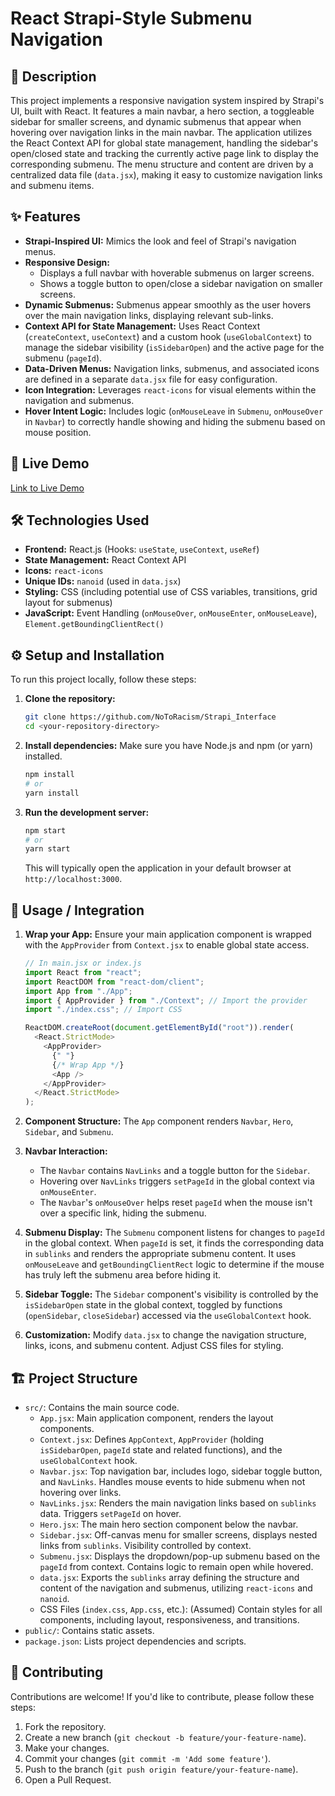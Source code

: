 # React Strapi-Style Submenu Navigation

## 📝 Description

This project implements a responsive navigation system inspired by Strapi's UI, built with React. It features a main navbar, a hero section, a toggleable sidebar for smaller screens, and dynamic submenus that appear when hovering over navigation links in the main navbar. The application utilizes the React Context API for global state management, handling the sidebar's open/closed state and tracking the currently active page link to display the corresponding submenu. The menu structure and content are driven by a centralized data file (`data.jsx`), making it easy to customize navigation links and submenu items.

## ✨ Features

- **Strapi-Inspired UI:** Mimics the look and feel of Strapi's navigation menus.
- **Responsive Design:**
  - Displays a full navbar with hoverable submenus on larger screens.
  - Shows a toggle button to open/close a sidebar navigation on smaller screens.
- **Dynamic Submenus:** Submenus appear smoothly as the user hovers over the main navigation links, displaying relevant sub-links.
- **Context API for State Management:** Uses React Context (`createContext`, `useContext`) and a custom hook (`useGlobalContext`) to manage the sidebar visibility (`isSidebarOpen`) and the active page for the submenu (`pageId`).
- **Data-Driven Menus:** Navigation links, submenus, and associated icons are defined in a separate `data.jsx` file for easy configuration.
- **Icon Integration:** Leverages `react-icons` for visual elements within the navigation and submenus.
- **Hover Intent Logic:** Includes logic (`onMouseLeave` in `Submenu`, `onMouseOver` in `Navbar`) to correctly handle showing and hiding the submenu based on mouse position.

## 🚀 Live Demo

[Link to Live Demo](https://submenusstrapinoto.netlify.app/)

## 🛠️ Technologies Used

- **Frontend:** React.js (Hooks: `useState`, `useContext`, `useRef`)
- **State Management:** React Context API
- **Icons:** `react-icons`
- **Unique IDs:** `nanoid` (used in `data.jsx`)
- **Styling:** CSS (including potential use of CSS variables, transitions, grid layout for submenus)
- **JavaScript:** Event Handling (`onMouseOver`, `onMouseEnter`, `onMouseLeave`), `Element.getBoundingClientRect()`

## ⚙️ Setup and Installation

To run this project locally, follow these steps:

1.  **Clone the repository:**

    ```bash
    git clone https://github.com/NoToRacism/Strapi_Interface
    cd <your-repository-directory>
    ```

2.  **Install dependencies:**
    Make sure you have Node.js and npm (or yarn) installed.

    ```bash
    npm install
    # or
    yarn install
    ```

3.  **Run the development server:**
    ```bash
    npm start
    # or
    yarn start
    ```
    This will typically open the application in your default browser at `http://localhost:3000`.

## 📖 Usage / Integration

1.  **Wrap your App:** Ensure your main application component is wrapped with the `AppProvider` from `Context.jsx` to enable global state access.

    ```javascript
    // In main.jsx or index.js
    import React from "react";
    import ReactDOM from "react-dom/client";
    import App from "./App";
    import { AppProvider } from "./Context"; // Import the provider
    import "./index.css"; // Import CSS

    ReactDOM.createRoot(document.getElementById("root")).render(
      <React.StrictMode>
        <AppProvider>
          {" "}
          {/* Wrap App */}
          <App />
        </AppProvider>
      </React.StrictMode>
    );
    ```

2.  **Component Structure:** The `App` component renders `Navbar`, `Hero`, `Sidebar`, and `Submenu`.
3.  **Navbar Interaction:**
    - The `Navbar` contains `NavLinks` and a toggle button for the `Sidebar`.
    - Hovering over `NavLinks` triggers `setPageId` in the global context via `onMouseEnter`.
    - The `Navbar`'s `onMouseOver` helps reset `pageId` when the mouse isn't over a specific link, hiding the submenu.
4.  **Submenu Display:** The `Submenu` component listens for changes to `pageId` in the global context. When `pageId` is set, it finds the corresponding data in `sublinks` and renders the appropriate submenu content. It uses `onMouseLeave` and `getBoundingClientRect` logic to determine if the mouse has truly left the submenu area before hiding it.
5.  **Sidebar Toggle:** The `Sidebar` component's visibility is controlled by the `isSidebarOpen` state in the global context, toggled by functions (`openSidebar`, `closeSidebar`) accessed via the `useGlobalContext` hook.
6.  **Customization:** Modify `data.jsx` to change the navigation structure, links, icons, and submenu content. Adjust CSS files for styling.

## 🏗️ Project Structure

- `src/`: Contains the main source code.
  - `App.jsx`: Main application component, renders the layout components.
  - `Context.jsx`: Defines `AppContext`, `AppProvider` (holding `isSidebarOpen`, `pageId` state and related functions), and the `useGlobalContext` hook.
  - `Navbar.jsx`: Top navigation bar, includes logo, sidebar toggle button, and `NavLinks`. Handles mouse events to hide submenu when not hovering over links.
  - `NavLinks.jsx`: Renders the main navigation links based on `sublinks` data. Triggers `setPageId` on hover.
  - `Hero.jsx`: The main hero section component below the navbar.
  - `Sidebar.jsx`: Off-canvas menu for smaller screens, displays nested links from `sublinks`. Visibility controlled by context.
  - `Submenu.jsx`: Displays the dropdown/pop-up submenu based on the `pageId` from context. Contains logic to remain open while hovered.
  - `data.jsx`: Exports the `sublinks` array defining the structure and content of the navigation and submenus, utilizing `react-icons` and `nanoid`.
  - CSS Files (`index.css`, `App.css`, etc.): (Assumed) Contain styles for all components, including layout, responsiveness, and transitions.
- `public/`: Contains static assets.
- `package.json`: Lists project dependencies and scripts.

## 🤝 Contributing

Contributions are welcome! If you'd like to contribute, please follow these steps:

1.  Fork the repository.
2.  Create a new branch (`git checkout -b feature/your-feature-name`).
3.  Make your changes.
4.  Commit your changes (`git commit -m 'Add some feature'`).
5.  Push to the branch (`git push origin feature/your-feature-name`).
6.  Open a Pull Request.
